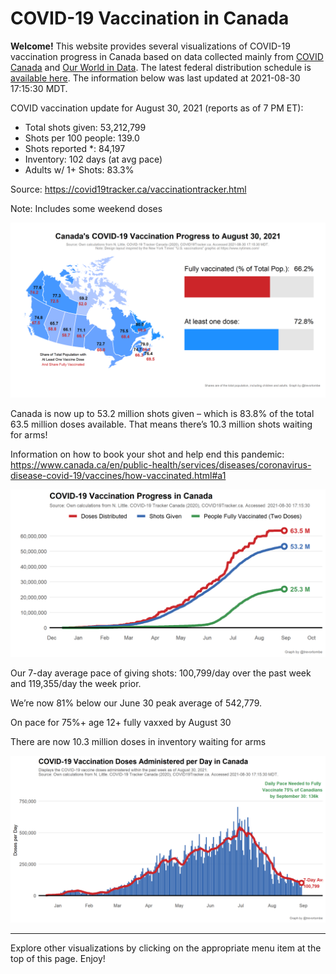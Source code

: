 COVID-19 Vaccination in Canada
==============================

**Welcome!** This website provides several visualizations of COVID-19
vaccination progress in Canada based on data collected mainly from
[COVID Canada](https://covid19tracker.ca/vaccinationtracker.html) and
[Our World in Data](https://ourworldindata.org/covid-vaccinations). The
latest federal distribution schedule is [available
here](https://www.canada.ca/en/public-health/services/diseases/2019-novel-coronavirus-infection/prevention-risks/covid-19-vaccine-treatment/vaccine-rollout.html).
The information below was last updated at 2021-08-30 17:15:30 MDT.

COVID vaccination update for August 30, 2021 (reports as of 7 PM ET):

-   Total shots given: 53,212,799
-   Shots per 100 people: 139.0
-   Shots reported \*: 84,197
-   Inventory: 102 days (at avg pace)
-   Adults w/ 1+ Shots: 83.3%

Source:
<a href="https://covid19tracker.ca/vaccinationtracker.html" class="uri">https://covid19tracker.ca/vaccinationtracker.html</a>

Note: Includes some weekend doses

![](Plots/plot_main.png)

Canada is now up to 53.2 million shots given – which is 83.8% of the
total 63.5 million doses available. That means there’s 10.3 million
shots waiting for arms!

Information on how to book your shot and help end this pandemic:
<a href="https://www.canada.ca/en/public-health/services/diseases/coronavirus-disease-covid-19/vaccines/how-vaccinated.html#a1" class="uri">https://www.canada.ca/en/public-health/services/diseases/coronavirus-disease-covid-19/vaccines/how-vaccinated.html#a1</a>

![](Plots/plot_total.png)

Our 7-day average pace of giving shots: 100,799/day over the past week
and 119,355/day the week prior.

We’re now 81% below our June 30 peak average of 542,779.

On pace for 75%+ age 12+ fully vaxxed by August 30

There are now 10.3 million doses in inventory waiting for arms

![](Plots/pace_national.png)

------------------------------------------------------------------------

Explore other visualizations by clicking on the appropriate menu item at
the top of this page. Enjoy!
